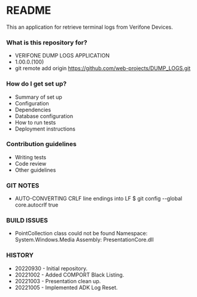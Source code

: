 # README #

This an application for retrieve terminal logs from Verifone Devices.

### What is this repository for? ###

* VERIFONE DUMP LOGS APPLICATION
* 1.00.0.(100)
* git remote add origin https://github.com/web-projects/DUMP_LOGS.git

### How do I get set up? ###

* Summary of set up
* Configuration
* Dependencies
* Database configuration
* How to run tests
* Deployment instructions

### Contribution guidelines ###

* Writing tests
* Code review
* Other guidelines

### GIT NOTES ###

*  AUTO-CONVERTING CRLF line endings into LF
   $ git config --global core.autocrlf true

### BUILD ISSUES ###

*  PointCollection class could not be found
   Namespace: System.Windows.Media
   Assembly: PresentationCore.dll

### HISTORY ###

* 20220930 - Initial repository.
* 20221002 - Added COMPORT Black Listing.
* 20221003 - Presentation clean up.
* 20221005 - Implemented ADK Log Reset.
